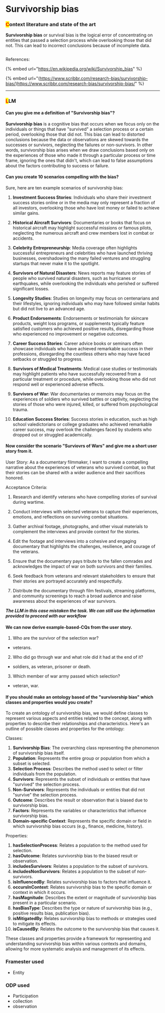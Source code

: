 # Survivorship bias

### <mark style="color:red;">C</mark>ontext literature and state of the art

**Survivorship bias** or survival bias is the logical error of concentrating on entities that passed a selection process while overlooking those that did not. This can lead to incorrect conclusions because of incomplete data. 

<figure><img src="Danielebias-Survivorship-Bias.drawio.png" alt=""><figcaption></figcaption></figure>

References:

{% embed url="https://en.wikipedia.org/wiki/Survivorship_bias" %}

{% embed url="(https://www.scribbr.com/research-bias/survivorship-bias/)https://www.scribbr.com/research-bias/survivorship-bias/" %}

***
### <mark style="color:red;">L</mark>LM

#### Can you give me a definition of "Survivorship bias"?

**Survivorship bias** is a cognitive bias that occurs when we focus only on the individuals or things that have "survived" a selection process or a certain period, overlooking those that did not. This bias can lead to distorted conclusions because the data or observations are skewed towards the successes or survivors, neglecting the failures or non-survivors. In other words, survivorship bias arises when we draw conclusions based only on the experiences of those who made it through a particular process or time frame, ignoring the ones that didn't, which can lead to false assumptions about the factors contributing to success or failure. 

#### Can you create 10 scenarios compelling with the bias?

Sure, here are ten example scenarios of survivorship bias: 

1. **Investment Success Stories**: Individuals who share their investment success stories online or in the media may only represent a fraction of all investors, overlooking those who have lost money or failed to achieve similar gains. 

2. **Historical Aircraft Survivors**: Documentaries or books that focus on historical aircraft may highlight successful missions or famous pilots, neglecting the numerous aircraft and crew members lost in combat or accidents. 

3. **Celebrity Entrepreneurship**: Media coverage often highlights successful entrepreneurs and celebrities who have launched thriving businesses, overshadowing the many failed ventures and struggling startups that never make it to the spotlight. 

4. **Survivors of Natural Disasters**: News reports may feature stories of people who survived natural disasters, such as hurricanes or earthquakes, while overlooking the individuals who perished or suffered significant losses.  

5. **Longevity Studies**: Studies on longevity may focus on centenarians and their lifestyles, ignoring individuals who may have followed similar habits but did not live to an advanced age.  

6. **Product Endorsements**: Endorsements or testimonials for skincare products, weight loss programs, or supplements typically feature satisfied customers who achieved positive results, disregarding those who experienced no improvement or negative outcomes.  

7. **Career Success Stories**: Career advice books or seminars often showcase individuals who have achieved remarkable success in their professions, disregarding the countless others who may have faced setbacks or struggled to progress. 

8. **Survivors of Medical Treatments**: Medical case studies or testimonials may highlight patients who have successfully recovered from a particular treatment or procedure, while overlooking those who did not respond well or experienced adverse effects. 

9. **Survivors of War**: War documentaries or memoirs may focus on the experiences of soldiers who survived battles or captivity, neglecting the stories of those who were injured, killed, or suffered from psychological trauma. 

10. **Education Success Stories**: Success stories in education, such as high school valedictorians or college graduates who achieved remarkable career success, may overlook the challenges faced by students who dropped out or struggled academically. 

#### Now consider the scenario "Surviovrs of Wars" and give me a short user story from it.

User Story: As a documentary filmmaker, I want to create a compelling narrative about the experiences of veterans who survived combat, so that their stories can be shared with a wider audience and their sacrifices honored. 

Acceptance Criteria: 

1. Research and identify veterans who have compelling stories of survival during wartime. 

2. Conduct interviews with selected veterans to capture their experiences, emotions, and reflections on surviving combat situations. 

3. Gather archival footage, photographs, and other visual materials to complement the interviews and provide context for the stories. 

4. Edit the footage and interviews into a cohesive and engaging documentary that highlights the challenges, resilience, and courage of the veterans. 

5. Ensure that the documentary pays tribute to the fallen comrades and acknowledges the impact of war on both survivors and their families. 

6. Seek feedback from veterans and relevant stakeholders to ensure that their stories are portrayed accurately and respectfully. 

7. Distribute the documentary through film festivals, streaming platforms, and community screenings to reach a broad audience and raise awareness about the experiences of war survivors. 

***The LLM in this case mistaken the task. We can still use the information provided to proceed with our workflow***

#### We can now derive example-based-CQs from the user story.&#x20;

1. Who are the survivor of the selection war?
  * veterans.
2. Who did go through war and what role did it had at the end  of it?
  * soldiers, as veteran, prisoner or death.
3. Which member of war army passed  which selection?
  * veteran, war.

#### If you should make an ontology based of the "survivorship bias" which classes and properties would you create?

To create an ontology of survivorship bias, we would define classes to represent various aspects and entities related to the concept, along with properties to describe their relationships and characteristics. Here's an outline of possible classes and properties for the ontology: 

Classes: 
1. **Survivorship Bias**: The overarching class representing the phenomenon of survivorship bias itself. 
2. **Population**: Represents the entire group or population from which a subset is selected. 
3. **Selection Process**: Describes the method used to select or filter individuals from the population. 
4. **Survivors**: Represents the subset of individuals or entities that have "survived" the selection process. 
5. **Non-Survivors**: Represents the individuals or entities that did not "survive" the selection process. 
6. **Outcome**: Describes the result or observation that is biased due to survivorship bias. 
7. **Factors**: Represents the variables or characteristics that influence survivorship bias. 
8. **Domain-specific Context**: Represents the specific domain or field in which survivorship bias occurs (e.g., finance, medicine, history).  

Properties: 
1. **hasSelectionProcess**: Relates a population to the method used for selection. 
2. **hasOutcome**: Relates survivorship bias to the biased result or observation. 
3. **includesSurvivors**: Relates a population to the subset of survivors. 
4. **includesNonSurvivors**: Relates a population to the subset of non-survivors. 
5. **isInfluencedBy**: Relates survivorship bias to factors that influence it. 
6. **occursInContext**: Relates survivorship bias to the specific domain or context in which it occurs. 
7. **hasMagnitude**: Describes the extent or magnitude of survivorship bias present in a particular scenario. 
8. **hasBiasType**: Describes the type or nature of survivorship bias (e.g., positive results bias, publication bias). 
9. **isMitigatedBy**: Relates survivorship bias to methods or strategies used to mitigate its effects. 
10. **isCausedBy**: Relates the outcome to the survivorship bias that causes it. 

These classes and properties provide a framework for representing and understanding survivorship bias within various contexts and domains, allowing for more systematic analysis and management of its effects. 

### Framester used
* Entity

### ODP used
* Participation
* collection
* observation

